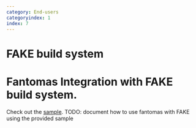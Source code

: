 ```yaml
---
category: End-users
categoryindex: 1
index: 7
---
```

# FAKE build system
# Fantomas Integration with FAKE build system.
Check out the [sample](https://github.com/fsprojects/fantomas/blob/master/fake-sample/README.md).
TODO: document how to use fantomas with FAKE using the provided sample
